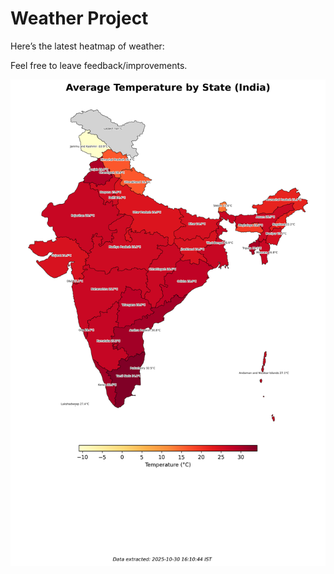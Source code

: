 # Weather Project

Here’s the latest heatmap of weather:

Feel free to leave feedback/improvements.

![India Heatmap](docs/assets/india_heatmap.png?v=0340AE)
